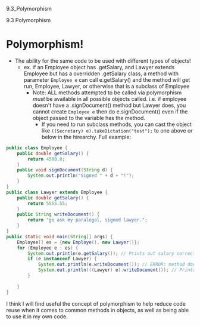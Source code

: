 9.3_Polymorphism

9.3 Polymorphism

# Polymorphism!
- The ability for the same code to be used with different types of objects!
	- ex. if an Employee object has .getSalary, and Lawyer extends Employee but has a overridden .getSalary class, a method with parameter `Employee e` can call e.getSalary() and the method will get run, Employee, Lawyer, or otherwise that is a subclass of Employee
		- Note: ALL methods attempted to be called via polymorphism *must* be available in all possible objects called. i.e. if employee doesn't have a .signDocument() method but Lawyer does, you cannot create `Employee e` then do e.signDocument() even if the object passed to the variable has the method.
			- If you need to run subclass methods, you can cast the object like `((Secretary) e).takeDictation("test");` to one above or below in the hirearchy.
Full example:
```java
public class Employee {
	public double getSalary() {
		return 4500.0;
	}
	public void signDocument(String d) {
		System.out.println("Signed " + d + "!");
	}
}
public class Lawyer extends Employee {
	public double getSalary() {
		return 5555.55;
	}
	public String writeDocument() {
		return "go ask my paralegal, signed lawyer.";
	}
}
public static void main(String[] args) {
	Employee[] es = {new Employe(), new Lawyer()};
	for (Employee e : es) {
		System.out.println(e.getSalary()); // Prints out salary correctly
		if (e instanceof Lawyer) {
			System.out.println(e.writeDocument()); // ERROR: method does not exist even though only Lawyers ever have this method run, employees need to have it as well.
			System.out.println(((Lawyer) e).writeDocument()); // Prints out line properly. Note there will be runtime error if something could not be casted into a Lawyer, hence the instanceof check
		}
		
	}
}
```
I think I will find useful the concept of polymorphism to help reduce code reuse when it comes to common methods in objects, as well as being able to use it in my own code.